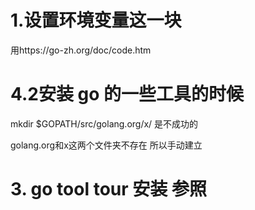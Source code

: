 # 1.设置环境变量这一块 
用https://go-zh.org/doc/code.htm

#    4.2安装 go 的一些工具的时候 
mkdir $GOPATH/src/golang.org/x/  是不成功的

golang.org和x这两个文件夹不存在 所以手动建立

# 3. go tool tour 安装 参照
